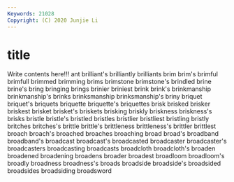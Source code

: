 ```yaml
---
Keywords: 21028
Copyright: (C) 2020 Junjie Li
---
```


# title

Write contents here!!!
ant 
brilliant's
brilliantly 
brilliants 
brim 
brim's 
brimful 
brimfull 
brimmed 
brimming 
brims 
brimstone
brimstone's 
brindled 
brine 
brine's 
bring 
bringing 
brings 
brinier 
briniest 
brink
brink's 
brinkmanship 
brinkmanship's 
brinks 
brinksmanship 
brinksmanship's 
briny 
briquet 
briquet's 
briquets
briquette 
briquette's 
briquettes 
brisk 
brisked 
brisker 
briskest 
brisket 
brisket's 
briskets
brisking 
briskly 
briskness 
briskness's 
brisks 
bristle 
bristle's 
bristled 
bristles 
bristlier
bristliest 
bristling 
bristly 
britches 
britches's 
brittle 
brittle's 
brittleness 
brittleness's 
brittler
brittlest 
broach 
broach's 
broached 
broaches 
broaching 
broad 
broad's 
broadband 
broadband's
broadcast 
broadcast's 
broadcasted 
broadcaster 
broadcaster's 
broadcasters 
broadcasting 
broadcasts 
broadcloth 
broadcloth's
broaden 
broadened 
broadening 
broadens 
broader 
broadest 
broadloom 
broadloom's 
broadly 
broadness
broadness's 
broads 
broadside 
broadside's 
broadsided 
broadsides 
broadsiding 
broadsword 
